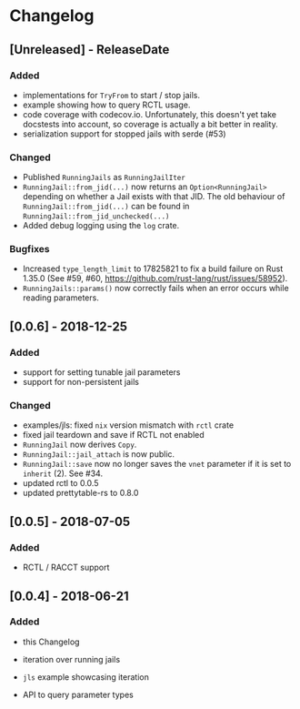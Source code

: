 # Changelog

## [Unreleased] - ReleaseDate

### Added

* implementations for `TryFrom` to start / stop jails.
* example showing how to query RCTL usage.
* code coverage with codecov.io. Unfortunately, this doesn't yet take docstests
  into account, so coverage is actually a bit better in reality.
* serialization support for stopped jails with serde (#53)

### Changed

* Published `RunningJails` as `RunningJailIter`
* `RunningJail::from_jid(...)` now returns an `Option<RunningJail>` depending on
  whether a Jail exists with that JID. The old behaviour of
  `RunningJail::from_jid(...)` can be found in
  `RunningJail::from_jid_unchecked(...)`
* Added debug logging using the `log` crate.

### Bugfixes
* Increased `type_length_limit` to 17825821 to fix a build failure on
  Rust 1.35.0 (See #59, #60, https://github.com/rust-lang/rust/issues/58952).
* `RunningJails::params()` now correctly fails when an error occurs while
  reading parameters.

## [0.0.6] - 2018-12-25

### Added
* support for setting tunable jail parameters
* support for non-persistent jails

### Changed
* examples/jls: fixed `nix` version mismatch with `rctl` crate
* fixed jail teardown and save if RCTL not enabled
* `RunningJail` now derives `Copy`.
* `RunningJail::jail_attach` is now public.
* `RunningJail::save` now no longer saves the `vnet` parameter if it is set to
  `inherit` (2). See #34.
* updated rctl to 0.0.5
* updated prettytable-rs to 0.8.0

## [0.0.5] - 2018-07-05

### Added
* RCTL / RACCT support

## [0.0.4] - 2018-06-21

### Added
* this Changelog

* iteration over running jails
* `jls` example showcasing iteration
* API to query parameter types
